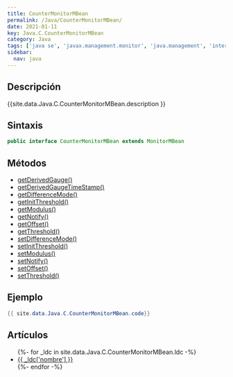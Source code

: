 ```yaml
---
title: CounterMonitorMBean
permalink: /Java/CounterMonitorMBean/
date: 2021-01-11
key: Java.C.CounterMonitorMBean
category: Java
tags: ['java se', 'javax.management.monitor', 'java.management', 'interface java', 'Java 1.5']
sidebar: 
  nav: java
---
```


## Descripción
{{site.data.Java.C.CounterMonitorMBean.description }}

## Sintaxis
~~~java
public interface CounterMonitorMBean extends MonitorMBean
~~~

## Métodos
* [getDerivedGauge()](/Java/CounterMonitorMBean/getDerivedGauge)
* [getDerivedGaugeTimeStamp()](/Java/CounterMonitorMBean/getDerivedGaugeTimeStamp)
* [getDifferenceMode()](/Java/CounterMonitorMBean/getDifferenceMode)
* [getInitThreshold()](/Java/CounterMonitorMBean/getInitThreshold)
* [getModulus()](/Java/CounterMonitorMBean/getModulus)
* [getNotify()](/Java/CounterMonitorMBean/getNotify)
* [getOffset()](/Java/CounterMonitorMBean/getOffset)
* [getThreshold()](/Java/CounterMonitorMBean/getThreshold)
* [setDifferenceMode()](/Java/CounterMonitorMBean/setDifferenceMode)
* [setInitThreshold()](/Java/CounterMonitorMBean/setInitThreshold)
* [setModulus()](/Java/CounterMonitorMBean/setModulus)
* [setNotify()](/Java/CounterMonitorMBean/setNotify)
* [setOffset()](/Java/CounterMonitorMBean/setOffset)
* [setThreshold()](/Java/CounterMonitorMBean/setThreshold)

## Ejemplo
~~~java
{{ site.data.Java.C.CounterMonitorMBean.code}}
~~~

## Artículos
<ul>
{%- for _ldc in site.data.Java.C.CounterMonitorMBean.ldc -%}
   <li>
       <a href="{{_ldc['url'] }}">{{ _ldc['nombre'] }}</a>
   </li>
{%- endfor -%}
</ul>
